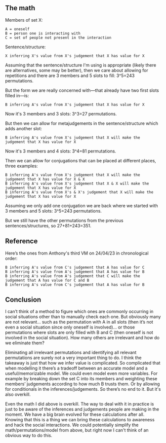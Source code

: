 ## The math

Members of set X:

    A = oneself
    B = person one is interacting with
    C = set of people not present in the interaction

Sentence/structure:

    X inferring X's value from X's judgement that X has value for X

Assuming that the sentence/structure I'm using is appropriate (likely there are alternatives, some may be better), then we care about allowing for repetitions and there are 3 members and 5 slots to fill: 3^5=243 permutations.

But the form we are really concerned with—that already have two first slots filled in—is:

    B inferring A's value from X's judgement that X has value for X

Now it's 3 members and 3 slots: 3^3=27 permutations.

But then we can allow for metajudgements in the sentence/structure which adds another slot:

    B inferring A's value from X's judgement that X will make the judgement that X has value for X

Now it's 3 members and 4 slots: 3^4=81 permutations.

Then we can allow for conjugations that can be placed at different places, three examples:

    B inferring A's value from X's judgement that X will make the judgement that X has value for X & X
    B inferring A's value from X's judgement that X & X will make the judgement that X has value for X
    B inferring A's value from X's & X's judgement that X will make the judgement that X has value for X

Assuming we only add one conjugation we are back where we started with 3 members and 5 slots: 3^5=243 permutations.

But we still have the other permutations from the previous sentences/structures, so 27+81+243=351.

## Reference

Here’s the ones from Anthony's third VM on 24/04/23 in chronological order:

    B inferring A's value from C's judgement that A has value for C
    B inferring A's value from A's judgement that A has value for B
    B inferring A's value from A's judgement that C will make the judgement that A has value for C and B
    B inferring A's value from C's judgement that A has value for B

## Conclusion

I can’t think of a method to figure which ones are commonly occurring in social situations other than to manually check each one. But obviously many are not relevant… such as the permutation with A in all slots (then it’s not even a social situation since only oneself is involved)... or those permutations where slots are only filled with B and C (then oneself is not involved in the social situation). How many others are irrelevant and how do we eliminate them?

Eliminating all irrelevant permutations and identifying all relevant permutations are surely not a very important thing to do. I think the takeaway is just that how we infer value is complicated. So complicated that when modelling it there’s a tradeoff between an accurate model and a useful/memorizable model. We could even model even more variables. For example by breaking down the set C into its members and weighting these members’ judgements according to how much B trusts them. Or by allowing for conditionals in the inferences/judgements. So there’s no end to it. But it's also overkill.

Even the math I did above is overkill. The way to deal with it in practice is just to be aware of the inferences and judgements people are making in the moment. We have a big brain evolved for these calculations after all. Knowing that this is a thing we can bring these calculations to awareness and hack the social interactions. We could potentially simplify the math/permutations/model from above, but right now I can't think of an obvious way to do this.

